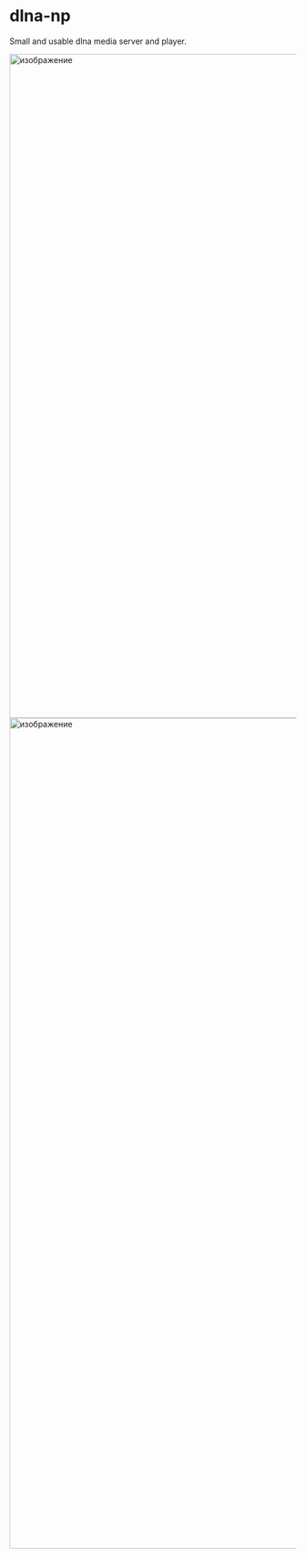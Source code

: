 # dlna-np
Small and usable dlna media server and player.

<img width="620" height="1164" alt="изображение" src="https://github.com/user-attachments/assets/976a97ed-2814-4b20-adc5-89c0437c7aaa" />

<img width="624" height="1456" alt="изображение" src="https://github.com/user-attachments/assets/f452a2da-d4c6-4c2f-9f04-d578a3126e1d" />


